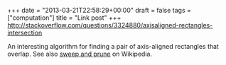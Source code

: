 +++
date = "2013-03-21T22:58:29+00:00"
draft = false
tags = ["computation"]
title = "Link post"
+++
http://stackoverflow.com/questions/3324880/axisaligned-rectangles-intersection

An interesting algorithm for finding a pair of axis-aligned rectangles that overlap. See also [sweep and prune](http://en.wikipedia.org/wiki/Sweep_and_prune) on Wikipedia.
